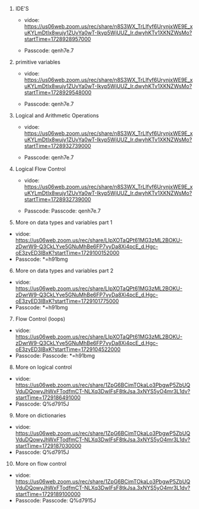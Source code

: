 1. IDE'S
   * vidoe: https://us06web.zoom.us/rec/share/n8S3WX_TrLIfyf6UrynjxWE9E_xuKYLmDtIx8wujy1ZUvYa0wT-Ikyp5WjUUZ_Ir.dwyhKTv1XKNZWsMo?startTime=1728928957000

    * Passcode: qenh7e.7

2. primitive variables
   * vidoe: https://us06web.zoom.us/rec/share/n8S3WX_TrLIfyf6UrynjxWE9E_xuKYLmDtIx8wujy1ZUvYa0wT-Ikyp5WjUUZ_Ir.dwyhKTv1XKNZWsMo?startTime=1728929548000 

   * Passcode: qenh7e.7

3. Logical and Arithmetic Operations
   * vidoe: https://us06web.zoom.us/rec/share/n8S3WX_TrLIfyf6UrynjxWE9E_xuKYLmDtIx8wujy1ZUvYa0wT-Ikyp5WjUUZ_Ir.dwyhKTv1XKNZWsMo?startTime=1728932739000
 
    * Passcode: qenh7e.7


4. Logical Flow Control
   * vidoe: https://us06web.zoom.us/rec/share/n8S3WX_TrLIfyf6UrynjxWE9E_xuKYLmDtIx8wujy1ZUvYa0wT-Ikyp5WjUUZ_Ir.dwyhKTv1XKNZWsMo?startTime=1728932739000
  
    * Passcode: Passcode: qenh7e.7

5. More on data types and variables part 1
 * vidoe: https://us06web.zoom.us/rec/share/LIpXOTaQPt61MG3zML2BOKU-zDwrW9-Q3CkLYve5GNuMhBe6FP7vyDa8Xi4pcE_d.Hgc-oE3zyED3IBxK?startTime=1729100152000
 * Passcode: *=h91bmg
  
6. More on data types and variables part 2
 * vidoe: https://us06web.zoom.us/rec/share/LIpXOTaQPt61MG3zML2BOKU-zDwrW9-Q3CkLYve5GNuMhBe6FP7vyDa8Xi4pcE_d.Hgc-oE3zyED3IBxK?startTime=1729101775000
 * Passcode: *=h91bmg
  
7. Flow Control (loops)
 * vidoe: https://us06web.zoom.us/rec/share/LIpXOTaQPt61MG3zML2BOKU-zDwrW9-Q3CkLYve5GNuMhBe6FP7vyDa8Xi4pcE_d.Hgc-oE3zyED3IBxK?startTime=1729104522000
 * Passcode: Passcode: *=h91bmg

8. More on logical control
 * vidoe: https://us06web.zoom.us/rec/share/1ZpG6BCimTOkaLo3PbgwP5ZbUQVduDQowyJhWxFTodfmCT-NLXq3DwIFsF8tkJsa.3xNYS5yO4mr3L1dv?startTime=1729186491000
 * Passcode: Q%d7915J

9. More on dictionaries
 * vidoe: https://us06web.zoom.us/rec/share/1ZpG6BCimTOkaLo3PbgwP5ZbUQVduDQowyJhWxFTodfmCT-NLXq3DwIFsF8tkJsa.3xNYS5yO4mr3L1dv?startTime=1729187030000
 * Passcode: Q%d7915J

10. More on flow control
 * vidoe: https://us06web.zoom.us/rec/share/1ZpG6BCimTOkaLo3PbgwP5ZbUQVduDQowyJhWxFTodfmCT-NLXq3DwIFsF8tkJsa.3xNYS5yO4mr3L1dv?startTime=1729189100000
 * Passcode: Passcode: Q%d7915J